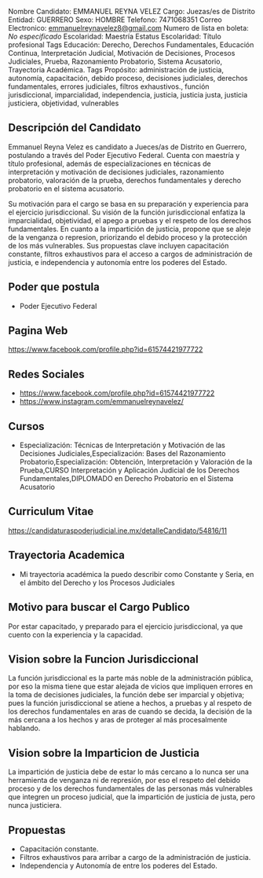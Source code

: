 Nombre Candidato: EMMANUEL REYNA VELEZ
Cargo: Juezas/es de Distrito
Entidad: GUERRERO
Sexo: HOMBRE
Telefono: 7471068351
Correo Electronico: emmanuelreynavelez8@gmail.com
Numero de lista en boleta: *No especificado*
Escolaridad: Maestría
Estatus Escolaridad: Título profesional
Tags Educación: Derecho, Derechos Fundamentales, Educación Continua, Interpretación Judicial, Motivación de Decisiones, Procesos Judiciales, Prueba, Razonamiento Probatorio, Sistema Acusatorio, Trayectoria Académica.
Tags Propósito: administración de justicia, autonomía, capacitación, debido proceso, decisiones judiciales, derechos fundamentales, errores judiciales, filtros exhaustivos., función jurisdiccional, imparcialidad, independencia, justicia, justicia justa, justicia justiciera, objetividad, vulnerables


## Descripción del Candidato 

Emmanuel Reyna Velez es candidato a Jueces/as de Distrito en Guerrero, postulando a través del Poder Ejecutivo Federal. Cuenta con maestría y título profesional, además de especializaciones en técnicas de interpretación y motivación de decisiones judiciales, razonamiento probatorio, valoración de la prueba, derechos fundamentales y derecho probatorio en el sistema acusatorio. 

Su motivación para el cargo se basa en su preparación y experiencia para el ejercicio jurisdiccional. Su visión de la función jurisdiccional enfatiza la imparcialidad, objetividad, el apego a pruebas y el respeto de los derechos fundamentales. En cuanto a la impartición de justicia, propone que se aleje de la venganza o represion, priorizando el debido proceso y la protección de los más vulnerables. Sus propuestas clave incluyen capacitación constante, filtros exhaustivos para el acceso a cargos de administración de justicia, e independencia y autonomía entre los poderes del Estado.


## Poder que postula

- Poder Ejecutivo Federal


## Pagina Web

https://www.facebook.com/profile.php?id=61574421977722


## Redes Sociales

- https://www.facebook.com/profile.php?id=61574421977722
- https://www.instagram.com/emmanuelreynavelez/


## Cursos

- Especialización: Técnicas de Interpretación y Motivación de las Decisiones Judiciales,Especialización: Bases del Razonamiento Probatorio,Especialización: Obtención, Interpretación y Valoración de la Prueba,CURSO Interpretación y Aplicación Judicial de los Derechos Fundamentales,DIPLOMADO en Derecho Probatorio en el Sistema Acusatorio


## Curriculum Vitae

https://candidaturaspoderjudicial.ine.mx/detalleCandidato/54816/11


## Trayectoria Academica

- Mi trayectoria académica la puedo describir como Constante y Seria, en el ámbito del Derecho y los Procesos Judiciales


## Motivo para buscar el Cargo Publico

Por estar capacitado, y preparado para el ejercicio jurisdiccional, ya que cuento con la experiencia y la capacidad.


## Vision sobre la Funcion Jurisdiccional

La función jurisdiccional es la parte más noble de la administración pública, por eso la misma tiene que estar alejada de vicios que impliquen errores en la toma de decisiones judiciales, la función debe ser imparcial y objetiva; pues la función jurisdiccional se atiene a hechos, a pruebas y al respeto de los derechos fundamentales en aras de cuando se decida, la decisión de  la más cercana a los hechos y aras de proteger al más  procesalmente hablando.


## Vision sobre la Imparticion de Justicia

La impartición de justicia debe de estar lo más cercano a lo  nunca ser una herramienta de venganza ni de represión, por eso el respeto del debido proceso y de los derechos fundamentales de las personas más vulnerables que integren un proceso judicial, que la impartición de justicia de justa, pero nunca justiciera.


## Propuestas

- Capacitación constante.
- Filtros exhaustivos para arribar a cargo de la administración de justicia.
- Independencia y Autonomía de entre los poderes del Estado.

